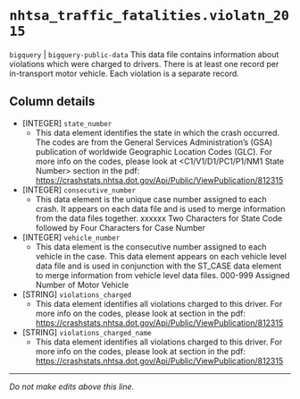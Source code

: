 # `nhtsa_traffic_fatalities.violatn_2015`
`bigquery` | `bigquery-public-data`
This data file contains information about violations which were
charged to drivers. There is at least one record per in-transport motor vehicle. Each
violation is a separate record.

## Column details
* [INTEGER]   `state_number`
  - This data element identifies the state in which the crash occurred. The codes are from the General Services Administration’s (GSA) publication of worldwide Geographic Location Codes (GLC). For more info on the codes, please look at <C1/V1/D1/PC1/P1/NM1 State Number> section in the pdf: https://crashstats.nhtsa.dot.gov/Api/Public/ViewPublication/812315
* [INTEGER]   `consecutive_number`
  - This data element is the unique case number assigned to each crash. It appears on each data file and is used to merge information from the data files together. xxxxxx Two Characters for State Code followed by Four Characters for Case Number
* [INTEGER]   `vehicle_number`
  - This data element is the consecutive number assigned to each vehicle in the case. This data element appears on each vehicle level data file and is used in conjunction with the ST_CASE data element to merge information from vehicle level data files. 000-999 Assigned Number of Motor Vehicle
* [STRING]    `violations_charged`
  - This data element identifies all violations charged to this driver. For more info on the codes, please look at <D21 Violations Charged> section in the pdf: https://crashstats.nhtsa.dot.gov/Api/Public/ViewPublication/812315
* [STRING]    `violations_charged_name`
  - This data element identifies all violations charged to this driver. For more info on the codes, please look at <D21 Violations Charged> section in the pdf: https://crashstats.nhtsa.dot.gov/Api/Public/ViewPublication/812315

-------------------------------------------------------------------------------
*Do not make edits above this line.*
